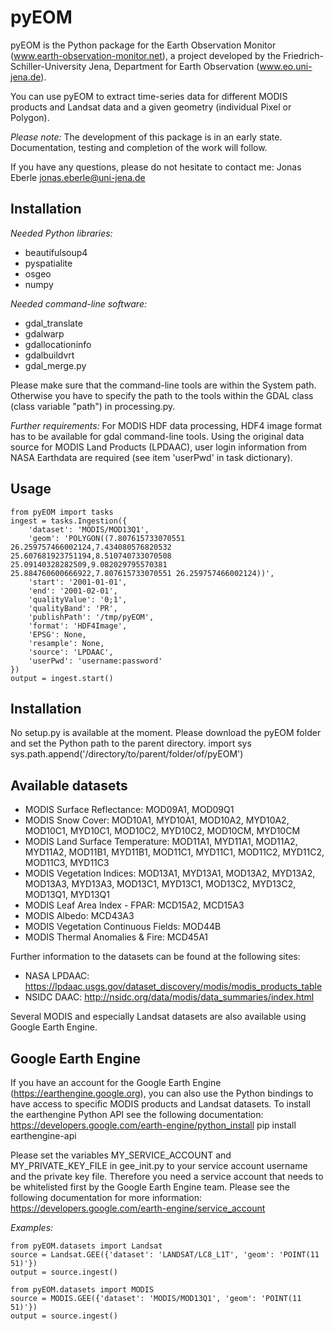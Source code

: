 pyEOM
=====

pyEOM is the Python package for the Earth Observation Monitor (www.earth-observation-monitor.net), a project developed by the Friedrich-Schiller-University Jena, Department for Earth Observation (www.eo.uni-jena.de).

You can use pyEOM to extract time-series data for different MODIS products and Landsat data and a given geometry (individual Pixel or Polygon).

*Please note:* The development of this package is in an early state. Documentation, testing and completion of the work will follow.

If you have any questions, please do not hesitate to contact me: Jonas Eberle <jonas.eberle@uni-jena.de>

Installation
-----------
*Needed Python libraries:*
* beautifulsoup4
* pyspatialite
* osgeo
* numpy

*Needed command-line software:*
* gdal_translate
* gdalwarp
* gdallocationinfo
* gdalbuildvrt
* gdal_merge.py

Please make sure that the command-line tools are within the System path. Otherwise you have to specify the path to the tools within the GDAL class (class variable "path") in processing.py.

*Further requirements:*
For MODIS HDF data processing, HDF4 image format has to be available for gdal command-line tools.
Using the original data source for MODIS Land Products (LPDAAC), user login information from NASA Earthdata are required (see item 'userPwd' in task dictionary).

Usage
-----
    from pyEOM import tasks
    ingest = tasks.Ingestion({
        'dataset': 'MODIS/MOD13Q1',
        'geom': 'POLYGON((7.807615733070551 26.259757466002124,7.434080576820532 25.607681923751194,8.510740733070508 25.09140328282509,9.082029795570381 25.884760600666922,7.807615733070551 26.259757466002124))',
        'start': '2001-01-01',
        'end': '2001-02-01',
        'qualityValue': '0;1',
        'qualityBand': 'PR',
        'publishPath': '/tmp/pyEOM',
        'format': 'HDF4Image',
        'EPSG': None,
        'resample': None,
        'source': 'LPDAAC',
        'userPwd': 'username:password'
    })
    output = ingest.start()

Installation
------------

No setup.py is available at the moment. Please download the pyEOM folder and set the Python path to the parent directory.
    import sys
    sys.path.append('/directory/to/parent/folder/of/pyEOM')

Available datasets
------------------
* MODIS Surface Reflectance: MOD09A1, MOD09Q1
* MODIS Snow Cover: MOD10A1, MYD10A1, MOD10A2, MYD10A2, MOD10C1, MYD10C1, MOD10C2, MYD10C2, MOD10CM, MYD10CM
* MODIS Land Surface Temperature: MOD11A1, MYD11A1, MOD11A2, MYD11A2, MOD11B1, MYD11B1, MOD11C1, MYD11C1, MOD11C2, MYD11C2, MOD11C3, MYD11C3
* MODIS Vegetation Indices: MOD13A1, MYD13A1, MOD13A2, MYD13A2, MOD13A3, MYD13A3, MOD13C1, MYD13C1, MOD13C2, MYD13C2, MOD13Q1, MYD13Q1
* MODIS Leaf Area Index - FPAR: MCD15A2, MCD15A3
* MODIS Albedo: MCD43A3
* MODIS Vegetation Continuous Fields: MOD44B
* MODIS Thermal Anomalies & Fire: MCD45A1

Further information to the datasets can be found at the following sites:
* NASA LPDAAC: https://lpdaac.usgs.gov/dataset_discovery/modis/modis_products_table
* NSIDC DAAC: http://nsidc.org/data/modis/data_summaries/index.html

Several MODIS and especially Landsat datasets are also available using Google Earth Engine.

Google Earth Engine
-------------------

If you have an account for the Google Earth Engine (https://earthengine.google.org), you can also use the Python bindings to have access to specific MODIS products and Landsat datasets. To install the earthengine Python API see the following documentation:
https://developers.google.com/earth-engine/python_install
    pip install earthengine-api

Please set the variables MY_SERVICE_ACCOUNT and MY_PRIVATE_KEY_FILE in gee_init.py to your service account username and the private key file. Therefore you need a service account that needs to be whitelisted first by the Google Earth Engine team. Please see the following documentation for more information:
https://developers.google.com/earth-engine/service_account

*Examples:*

    from pyEOM.datasets import Landsat
    source = Landsat.GEE({'dataset': 'LANDSAT/LC8_L1T', 'geom': 'POINT(11 51)'})
    output = source.ingest()

    from pyEOM.datasets import MODIS
    source = MODIS.GEE({'dataset': 'MODIS/MOD13Q1', 'geom': 'POINT(11 51)'})
    output = source.ingest()